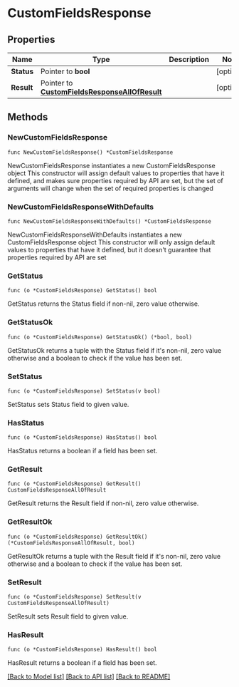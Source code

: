 # CustomFieldsResponse

## Properties

Name | Type | Description | Notes
------------ | ------------- | ------------- | -------------
**Status** | Pointer to **bool** |  | [optional] 
**Result** | Pointer to [**CustomFieldsResponseAllOfResult**](CustomFieldsResponseAllOfResult.md) |  | [optional] 

## Methods

### NewCustomFieldsResponse

`func NewCustomFieldsResponse() *CustomFieldsResponse`

NewCustomFieldsResponse instantiates a new CustomFieldsResponse object
This constructor will assign default values to properties that have it defined,
and makes sure properties required by API are set, but the set of arguments
will change when the set of required properties is changed

### NewCustomFieldsResponseWithDefaults

`func NewCustomFieldsResponseWithDefaults() *CustomFieldsResponse`

NewCustomFieldsResponseWithDefaults instantiates a new CustomFieldsResponse object
This constructor will only assign default values to properties that have it defined,
but it doesn't guarantee that properties required by API are set

### GetStatus

`func (o *CustomFieldsResponse) GetStatus() bool`

GetStatus returns the Status field if non-nil, zero value otherwise.

### GetStatusOk

`func (o *CustomFieldsResponse) GetStatusOk() (*bool, bool)`

GetStatusOk returns a tuple with the Status field if it's non-nil, zero value otherwise
and a boolean to check if the value has been set.

### SetStatus

`func (o *CustomFieldsResponse) SetStatus(v bool)`

SetStatus sets Status field to given value.

### HasStatus

`func (o *CustomFieldsResponse) HasStatus() bool`

HasStatus returns a boolean if a field has been set.

### GetResult

`func (o *CustomFieldsResponse) GetResult() CustomFieldsResponseAllOfResult`

GetResult returns the Result field if non-nil, zero value otherwise.

### GetResultOk

`func (o *CustomFieldsResponse) GetResultOk() (*CustomFieldsResponseAllOfResult, bool)`

GetResultOk returns a tuple with the Result field if it's non-nil, zero value otherwise
and a boolean to check if the value has been set.

### SetResult

`func (o *CustomFieldsResponse) SetResult(v CustomFieldsResponseAllOfResult)`

SetResult sets Result field to given value.

### HasResult

`func (o *CustomFieldsResponse) HasResult() bool`

HasResult returns a boolean if a field has been set.


[[Back to Model list]](../README.md#documentation-for-models) [[Back to API list]](../README.md#documentation-for-api-endpoints) [[Back to README]](../README.md)


